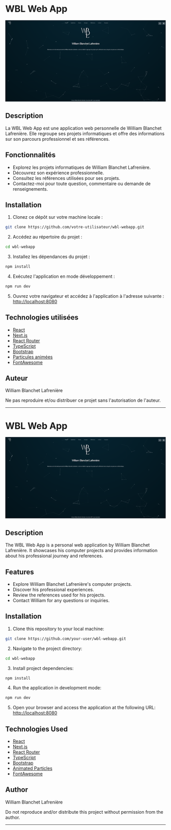 # WBL Web App

![accueil.png](accueil.png)

## Description

La WBL Web App est une application web personnelle de William Blanchet Lafrenière. Elle regroupe ses projets informatiques et offre des informations sur son parcours professionnel et ses références.

## Fonctionnalités

- Explorez les projets informatiques de William Blanchet Lafrenière.
- Découvrez son expérience professionnelle.
- Consultez les références utilisées pour ses projets.
- Contactez-moi pour toute question, commentaire ou demande de renseignements.

## Installation

1. Clonez ce dépôt sur votre machine locale :

```bash
git clone https://github.com/votre-utilisateur/wbl-webapp.git
```

2. Accédez au répertoire du projet :

```bash
cd wbl-webapp
```

3. Installez les dépendances du projet :

```bash
npm install
```

4. Exécutez l'application en mode développement :

```bash
npm run dev
```

5. Ouvrez votre navigateur et accédez à l'application à l'adresse suivante : [http://localhost:8080](http://localhost:8080)

## Technologies utilisées

- [React](https://reactjs.org/)
- [Next.js](https://nextjs.org/)
- [React Router](https://reactrouter.com/)
- [TypeScript](https://www.typescriptlang.org/)
- [Bootstrap](https://getbootstrap.com/)
- [Particules animées](https://github.com/matteobruni/tsparticles)
- [FontAwesome](https://fontawesome.com/)

## Auteur

William Blanchet Lafrenière

Ne pas reproduire et/ou distribuer ce projet sans l'autorisation de l'auteur.

---

# WBL Web App

![accueil.png](accueil.png)

## Description

The WBL Web App is a personal web application by William Blanchet Lafrenière. It showcases his computer projects and provides information about his professional journey and references.

## Features

- Explore William Blanchet Lafrenière's computer projects.
- Discover his professional experiences.
- Review the references used for his projects.
- Contact William for any questions or inquiries.

## Installation

1. Clone this repository to your local machine:

```bash
git clone https://github.com/your-user/wbl-webapp.git
```

2. Navigate to the project directory:

```bash
cd wbl-webapp
```

3. Install project dependencies:

```bash
npm install
```
   

4. Run the application in development mode:

```bash
npm run dev
```

5. Open your browser and access the application at the following URL: [http://localhost:8080](http://localhost:8080)

## Technologies Used

- [React](https://reactjs.org/)
- [Next.js](https://nextjs.org/)
- [React Router](https://reactrouter.com/)
- [TypeScript](https://www.typescriptlang.org/)
- [Bootstrap](https://getbootstrap.com/)
- [Animated Particles](https://github.com/matteobruni/tsparticles)
- [FontAwesome](https://fontawesome.com/)

## Author

William Blanchet Lafrenière

Do not reproduce and/or distribute this project without permission from the author.

---


